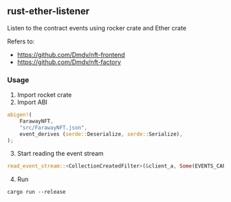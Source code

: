## rust-ether-listener
Listen to the contract events using rocker crate and Ether crate

Refers to:

- https://github.com/Dmdv/nft-frontend
- https://github.com/Dmdv/nft-factory

### Usage

1. Import rocket crate
2. Import ABI

```rust
abigen!(
    FarawayNFT,
    "src/FarawayNFT.json",
    event_derives (serde::Deserialize, serde::Serialize),
);
```

3. Start reading the event stream

```rust
read_event_stream::<CollectionCreatedFilter>(&client_a, Some(EVENTS_CAPACITY)).await;
```

4. Run

```shell
cargo run --release
```